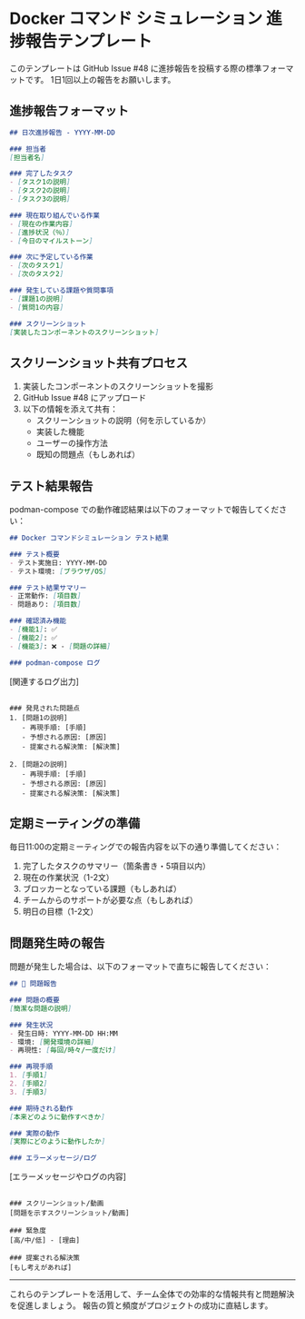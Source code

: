 # Docker コマンド シミュレーション 進捗報告テンプレート

このテンプレートは GitHub Issue #48 に進捗報告を投稿する際の標準フォーマットです。
1日1回以上の報告をお願いします。

## 進捗報告フォーマット

```markdown
## 日次進捗報告 - YYYY-MM-DD

### 担当者
[担当者名]

### 完了したタスク
- [タスク1の説明]
- [タスク2の説明]
- [タスク3の説明]

### 現在取り組んでいる作業
- [現在の作業内容]
- [進捗状況（％）]
- [今日のマイルストーン]

### 次に予定している作業
- [次のタスク1]
- [次のタスク2]

### 発生している課題や質問事項
- [課題1の説明]
- [質問1の内容]

### スクリーンショット
[実装したコンポーネントのスクリーンショット]
```

## スクリーンショット共有プロセス

1. 実装したコンポーネントのスクリーンショットを撮影
2. GitHub Issue #48 にアップロード
3. 以下の情報を添えて共有：
   - スクリーンショットの説明（何を示しているか）
   - 実装した機能
   - ユーザーの操作方法
   - 既知の問題点（もしあれば）

## テスト結果報告

podman-compose での動作確認結果は以下のフォーマットで報告してください：

```markdown
## Docker コマンドシミュレーション テスト結果

### テスト概要
- テスト実施日: YYYY-MM-DD
- テスト環境: [ブラウザ/OS]

### テスト結果サマリー
- 正常動作: [項目数]
- 問題あり: [項目数]

### 確認済み機能
- [機能1]: ✅
- [機能2]: ✅
- [機能3]: ❌ - [問題の詳細]

### podman-compose ログ
```
[関連するログ出力]
```

### 発見された問題点
1. [問題1の説明]
   - 再現手順: [手順]
   - 予想される原因: [原因]
   - 提案される解決策: [解決策]

2. [問題2の説明]
   - 再現手順: [手順]
   - 予想される原因: [原因]
   - 提案される解決策: [解決策]
```

## 定期ミーティングの準備

毎日11:00の定期ミーティングでの報告内容を以下の通り準備してください：

1. 完了したタスクのサマリー（箇条書き・5項目以内）
2. 現在の作業状況（1-2文）
3. ブロッカーとなっている課題（もしあれば）
4. チームからのサポートが必要な点（もしあれば）
5. 明日の目標（1-2文）

## 問題発生時の報告

問題が発生した場合は、以下のフォーマットで直ちに報告してください：

```markdown
## 🚨 問題報告

### 問題の概要
[簡潔な問題の説明]

### 発生状況
- 発生日時: YYYY-MM-DD HH:MM
- 環境: [開発環境の詳細]
- 再現性: [毎回/時々/一度だけ]

### 再現手順
1. [手順1]
2. [手順2]
3. [手順3]

### 期待される動作
[本来どのように動作すべきか]

### 実際の動作
[実際にどのように動作したか]

### エラーメッセージ/ログ
```
[エラーメッセージやログの内容]
```

### スクリーンショット/動画
[問題を示すスクリーンショット/動画]

### 緊急度
[高/中/低] - [理由]

### 提案される解決策
[もし考えがあれば]
```

---

これらのテンプレートを活用して、チーム全体での効率的な情報共有と問題解決を促進しましょう。
報告の質と頻度がプロジェクトの成功に直結します。